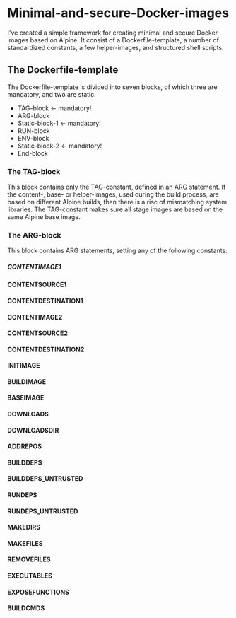 # Minimal-and-secure-Docker-images
I've created a simple framework for creating minimal and secure Docker images based on Alpine. It consist of a Dockerfile-template, a number of standardized constants, a few helper-images, and structured shell scripts.

## The Dockerfile-template
The Dockerfile-template is divided into seven blocks, of which three are mandatory, and two are static: 
* TAG-block <- mandatory!
* ARG-block
* Static-block-1 <- mandatory!
* RUN-block
* ENV-block
* Static-block-2 <- mandatory!
* End-block

### The TAG-block
This block contains only the TAG-constant, defined in an ARG statement. If the content-, base- or helper-images, used during the build process, are based on different Alpine builds, then there is a risc of mismatching system libraries. The TAG-constant makes sure all stage images are based on the same Alpine base image.

### The ARG-block
This block contains ARG statements, setting any of the following constants:
##### CONTENTIMAGE1

#### CONTENTSOURCE1

#### CONTENTDESTINATION1

#### CONTENTIMAGE2

#### CONTENTSOURCE2

#### CONTENTDESTINATION2

#### INITIMAGE

#### BUILDIMAGE

#### BASEIMAGE

#### DOWNLOADS

#### DOWNLOADSDIR

#### ADDREPOS

#### BUILDDEPS

#### BUILDDEPS_UNTRUSTED

#### RUNDEPS

#### RUNDEPS_UNTRUSTED

#### MAKEDIRS

#### MAKEFILES

#### REMOVEFILES

#### EXECUTABLES

#### EXPOSEFUNCTIONS

#### BUILDCMDS
